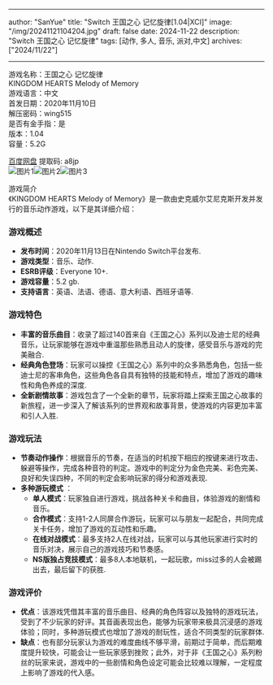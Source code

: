 
---
author: "SanYue"
title: "Switch 王国之心 记忆旋律[1.04|XCI]"
image: "/img/20241121104204.jpg"
draft: false
date: 2024-11-22
description: "Switch 王国之心 记忆旋律"
tags: [动作, 多人, 音乐, 派对,中文]
archives: ["2024/11/22"]

---

游戏名称：王国之心 记忆旋律   
KINGDOM HEARTS Melody of Memory    
游戏语言：中文  
首发日期：2020年11月10日  
解压密码：wing515  
是否有金手指：是  
版本：1.04   
容量：5.2G

[百度网盘](https://pan.baidu.com/s/12szsRIOvvQ3TgFFQq0j2DQ) 提取码: a8jp  
![图片1](/img/4fOJOk.jpg)![图片2](/img/S71c59.jpg)![图片3](/img/o7l32b.jpg)  

游戏简介  
《KINGDOM HEARTS Melody of Memory》是一款由史克威尔艾尼克斯开发并发行的音乐动作游戏，以下是其详细介绍：

### 游戏概述
- **发布时间**：2020年11月13日在Nintendo Switch平台发布.
- **游戏类型**：音乐、动作.
- **ESRB评级**：Everyone 10+.
- **游戏容量**：5.2 gb.
- **支持语言**：英语、法语、德语、意大利语、西班牙语等.

### 游戏特色
- **丰富的音乐曲目**：收录了超过140首来自《王国之心》系列以及迪士尼的经典音乐，让玩家能够在游戏中重温那些熟悉且动人的旋律，感受音乐与游戏的完美融合.
- **经典角色登场**：玩家可以操控《王国之心》系列中的众多熟悉角色，包括一些迪士尼的客串角色，这些角色各自具有独特的技能和特点，增加了游戏的趣味性和角色养成的深度.
- **全新剧情故事**：游戏包含了一个全新的章节，玩家将踏上探索王国之心故事的新旅程，进一步深入了解该系列的世界观和故事背景，使游戏的内容更加丰富和引人入胜.

### 游戏玩法
- **节奏动作操作**：根据音乐的节奏，在适当的时机按下相应的按键来进行攻击、躲避等操作，完成各种音符的判定。游戏中的判定分为金色完美、彩色完美、良好和失误四种，不同的判定会影响玩家的得分和游戏表现.
- **多种游玩模式** ：
    - **单人模式**：玩家独自进行游戏，挑战各种关卡和曲目，体验游戏的剧情和音乐。
    - **合作模式**：支持1-2人同屏合作游玩，玩家可以与朋友一起配合，共同完成关卡任务，增加了游戏的互动性和乐趣。
    - **在线对战模式**：最多支持2人在线对战，玩家可以与其他玩家进行实时的音乐对决，展示自己的游戏技巧和节奏感。
    - **NS版独占竞技模式**：最多8人本地联机，一起玩歌，miss过多的人会被踢出去，最后留下的获胜.

### 游戏评价
- **优点**：该游戏凭借其丰富的音乐曲目、经典的角色阵容以及独特的游戏玩法，受到了不少玩家的好评。其音画表现出色，能够为玩家带来极具沉浸感的游戏体验；同时，多种游玩模式也增加了游戏的耐玩性，适合不同类型的玩家群体.
- **缺点**：也有部分玩家认为游戏的难度曲线不够平滑，前期过于简单，而后期难度提升较快，可能会让一些玩家感到挫败；此外，对于非《王国之心》系列粉丝的玩家来说，游戏中的一些剧情和角色设定可能会比较难以理解，一定程度上影响了游戏的代入感。
 
